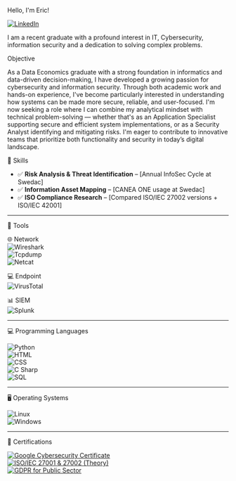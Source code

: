 Hello, I'm Eric!

<a href="www.linkedin.com/in/eric-langmead-7a262626b" target="_blank">
  <img src="https://img.icons8.com/color/48/000000/linkedin.png" alt="LinkedIn" style="margin-right:10px; vertical-align:middle;" />
</a>


I am a recent graduate with a profound interest in IT, Cybersecurity, information security and a dedication to solving complex problems.

Objective

As a Data Economics graduate with a strong foundation in informatics and data-driven decision-making, I have developed a growing passion for cybersecurity and information security. Through both academic work and hands-on experience, I've become particularly interested in understanding how systems can be made more secure, reliable, and user-focused. I'm now seeking a role where I can combine my analytical mindset with technical problem-solving — whether that's as an Application Specialist supporting secure and efficient system implementations, or as a Security Analyst identifying and mitigating risks. I'm eager to contribute to innovative teams that prioritize both functionality and security in today’s digital landscape.

🧠 Skills

- ✅ **Risk Analysis & Threat Identification** – [Annual InfoSec Cycle at Swedac]
- ✅ **Information Asset Mapping** – [CANEA ONE usage at Swedac]
- ✅ **ISO Compliance Research** – [Compared ISO/IEC 27002 versions + ISO/IEC 42001]


---

🧰 Tools

🌐 Network  
![Wireshark](https://img.shields.io/badge/Wireshark-005B94?style=for-the-badge&logo=wireshark&logoColor=white)  
![Tcpdump](https://img.shields.io/badge/Tcpdump-000000?style=for-the-badge&logo=Tcpdump&logoColor=white)  
![Netcat](https://img.shields.io/badge/Netcat-grey?style=for-the-badge)

💻 Endpoint  
![VirusTotal](https://img.shields.io/badge/VirusTotal-3949AB?style=for-the-badge&logo=virustotal&logoColor=white)  

📊 SIEM  
![Splunk](https://img.shields.io/badge/Splunk-000000?style=for-the-badge&logo=splunk&logoColor=white)  


---

💻 Programming Languages

![Python](https://img.shields.io/badge/Python-3776AB?style=for-the-badge&logo=python&logoColor=white)  
![HTML](https://img.shields.io/badge/HTML5-E34F26?style=for-the-badge&logo=html5&logoColor=white)  
![CSS](https://img.shields.io/badge/CSS3-1572B6?style=for-the-badge&logo=css3&logoColor=white)  
![C Sharp](https://img.shields.io/badge/C%23-239120?style=for-the-badge&logo=c-sharp&logoColor=white)  
![SQL](https://img.shields.io/badge/SQL-003B57?style=for-the-badge)

---

🖥️ Operating Systems

![Linux](https://img.shields.io/badge/Linux-FCC624?style=for-the-badge&logo=linux&logoColor=black)  
![Windows](https://img.shields.io/badge/Windows-0078D6?style=for-the-badge&logo=windows&logoColor=white)

---

📜 Certifications

[![Google Cybersecurity Certificate](https://img.shields.io/badge/Google%20Cybersecurity%20Certificate-4285F4?style=for-the-badge&logo=google&logoColor=white)](https://www.coursera.org/professional-certificates/google-cybersecurity)  
[![ISO/IEC 27001 & 27002 (Theory)](https://img.shields.io/badge/ISO%2FIEC%2027001%20%26%2027002-Theory-3E8EDE?style=for-the-badge&logo=iso&logoColor=white)](https://www.iso.org/standard/73906.html)  
[![GDPR for Public Sector](https://img.shields.io/badge/GDPR%20Training-Public%20Sector-FFD43B?style=for-the-badge&logo=datadog&logoColor=black)](https://www.imy.se/)
